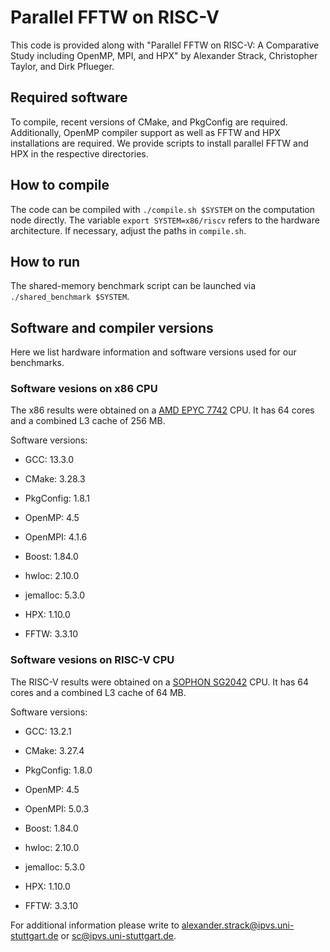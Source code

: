 # Parallel FFTW on RISC-V

This code is provided along with "Parallel FFTW on RISC-V: A Comparative Study including OpenMP, MPI, and HPX" by Alexander Strack, Christopher Taylor, and Dirk Pflueger.

## Required software

To compile, recent versions of CMake, and PkgConfig are required.
Additionally, OpenMP compiler support as well as FFTW and HPX installations are required.
We provide scripts to install parallel FFTW and HPX in the respective directories.

## How to compile

The code can be compiled with `./compile.sh $SYSTEM` on the computation node directly.
The variable `export SYSTEM=x86/riscv` refers to the hardware architecture.
If necessary, adjust the paths in `compile.sh`.

## How to run

The shared-memory benchmark script can be launched via `./shared_benchmark $SYSTEM`.

## Software and compiler versions

Here we list hardware information and software versions used for our benchmarks.

### Software vesions on x86 CPU

The x86 results were obtained on a [AMD EPYC 7742](https://www.amd.com/en/support/downloads/drivers.html/processors/epyc/epyc-7002-series/amd-epyc-7742.html) CPU.
It has 64 cores and a combined L3 cache of 256 MB.

Software versions:

- GCC: 13.3.0

- CMake: 3.28.3

- PkgConfig: 1.8.1

- OpenMP: 4.5

- OpenMPI: 4.1.6

- Boost: 1.84.0

- hwloc: 2.10.0

- jemalloc: 5.3.0

- HPX: 1.10.0

- FFTW: 3.3.10

### Software vesions on RISC-V CPU

The RISC-V results were obtained on a [SOPHON SG2042](https://en.sophgo.com/sophon-u/product/introduce/sg2042.html) CPU.
It has 64 cores and a combined L3 cache of 64 MB.

Software versions:

- GCC: 13.2.1

- CMake: 3.27.4

- PkgConfig: 1.8.0

- OpenMP: 4.5

- OpenMPI: 5.0.3

- Boost: 1.84.0

- hwloc: 2.10.0

- jemalloc: 5.3.0

- HPX: 1.10.0

- FFTW: 3.3.10


For additional information please write to alexander.strack@ipvs.uni-stuttgart.de or sc@ipvs.uni-stuttgart.de.

